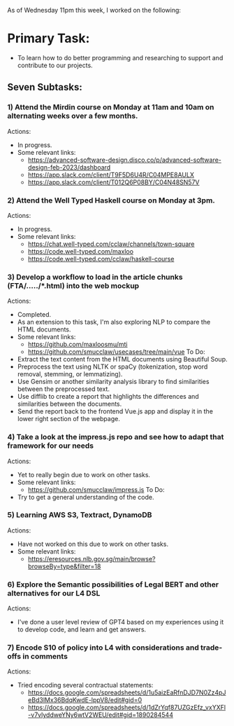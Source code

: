 As of Wednesday 11pm this week, I worked on the following:

# Primary Task:
- To learn how to do better programming and researching to support and contribute to our projects.

## Seven Subtasks:

### 1) Attend the Mirdin course on Monday at 11am and 10am on alternating weeks over a few months.
Actions:
- In progress.
- Some relevant links:
    - https://advanced-software-design.disco.co/p/advanced-software-design-feb-2023/dashboard
    - https://app.slack.com/client/T9F5D6U4R/C04MPE8AULX
    - https://app.slack.com/client/T012Q6P08BY/C04N48SN57V

### 2) Attend the Well Typed Haskell course on Monday at 3pm.
Actions:
- In progress.
- Some relevant links:
    - https://chat.well-typed.com/cclaw/channels/town-square
    - https://code.well-typed.com/maxloo
    - https://code.well-typed.com/cclaw/haskell-course

### 3) Develop a workflow to load in the article chunks (FTA/...../*.html) into the web mockup
Actions:
- Completed.
- As an extension to this task, I'm also exploring NLP to compare the HTML documents.
- Some relevant links:
    - https://github.com/maxloosmu/mti
    - https://github.com/smucclaw/usecases/tree/main/vue
To Do:
- Extract the text content from the HTML documents using Beautiful Soup.
- Preprocess the text using NLTK or spaCy (tokenization, stop word removal, stemming, or lemmatizing).
- Use Gensim or another similarity analysis library to find similarities between the preprocessed text.
- Use difflib to create a report that highlights the differences and similarities between the documents.
- Send the report back to the frontend Vue.js app and display it in the lower right section of the webpage.

### 4) Take a look at the impress.js repo and see how to adapt that framework for our needs
Actions:
- Yet to really begin due to work on other tasks.
- Some relevant links:
    - https://github.com/smucclaw/impress.js
To Do:
- Try to get a general understanding of the code.

### 5) Learning AWS S3, Textract, DynamoDB
Actions:
- Have not worked on this due to work on other tasks.
- Some relevant links:
    - https://eresources.nlb.gov.sg/main/browse?browseBy=type&filter=18

### 6) Explore the Semantic possibilities of Legal BERT and other alternatives for our L4 DSL
Actions:
- I've done a user level review of GPT4 based on my experiences using it to develop code, and learn and get answers.

### 7) Encode S10 of policy into L4 with considerations and trade-offs in comments
Actions:
- Tried encoding several contractual statements:
    - https://docs.google.com/spreadsheets/d/1u5aizEaRfnDJD7N0Zz4pJeBd3lMx36BdqKwdE-lppV8/edit#gid=0
    - https://docs.google.com/spreadsheets/d/1dZrYqf87UZGzEfz_vxYXFl-v7vlyddweYNy6wtV2WEU/edit#gid=1890284544

